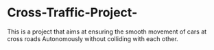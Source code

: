 # Cross-Traffic-Project-
This is a project that aims at ensuring the smooth movement of cars at cross roads Autonomously without colliding with each other.
